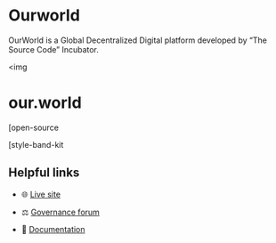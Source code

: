 # Ourworld
OurWorld is a  Global Decentralized Digital platform developed by “The Source Code” Incubator.

<span>

<img 

</span>

#  our.world

[open-source

[style-band-kit

##  Helpful links

- 🌐 [Live site](https://threefold.io)

- ⚖️ [Governance forum](https://news.freeflow.life/ourworld/channels/town-square)

- 📑 [Documentation](https://docs.google.com/document/d/1IMRN2DvvkOIjaytHzjGjbgzskQev_S5HzdTaMF-zyJ0/edit?usp=sharing)